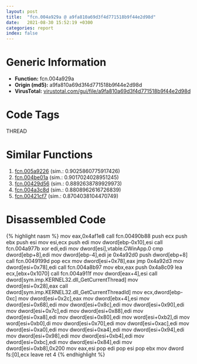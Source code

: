 ```yaml
---
layout: post
title:  "fcn.004a929a @ a9fa810a69d3f4d771518b9f44e2d98d"
date:   2021-08-30 15:52:19 +0300
categories: report
index: false
---
```


# Generic Information
- **Function:** fcn.004a929a
- **Origin (md5):** a9fa810a69d3f4d771518b9f44e2d98d
- **VirusTotal:** [virustotal.com/gui/file/a9fa810a69d3f4d771518b9f44e2d98d][virustotal_ref]

# Code Tags
<span class="tag" id="THREAD">THREAD</span>


# Similar Functions

1. [fcn.005a9226][similar_1_ref] (sim.: 0.9025860775917426)
2. [fcn.004be01a][similar_2_ref] (sim.: 0.9017024028951245)
3. [fcn.00429d56][similar_3_ref] (sim.: 0.8892638789929973)
4. [fcn.004a3c8d][similar_4_ref] (sim.: 0.8808962616726839)
5. [fcn.00421cf7][similar_5_ref] (sim.: 0.8704038104470749)


# Disassembled Code

{% highlight nasm %}
mov eax,0x4af1e8
call fcn.00490b88
push ecx
push ebx
push esi
mov esi,ecx
push edi
mov dword[ebp-0x10],esi
call fcn.004a977b
xor edi,edi
mov dword[esi],vtable.CWinApp.0
cmp dword[ebp+8],edi
mov dword[ebp-4],edi
je 0x4a92d0
push dword[ebp+8]
call fcn.0049199d
pop ecx
mov dword[esi+0x78],eax
jmp 0x4a92d3
mov dword[esi+0x78],edi
call fcn.004a8b97
mov ebx,eax
push 0x4a8c09
lea ecx,[ebx+0x1070]
call fcn.004a911f
mov dword[eax+4],esi
call dword[sym.imp.KERNEL32.dll_GetCurrentThread]
mov dword[esi+0x28],eax
call dword[sym.imp.KERNEL32.dll_GetCurrentThreadId]
mov ecx,dword[ebp-0xc]
mov dword[esi+0x2c],eax
mov dword[ebx+4],esi
mov dword[esi+0x68],edi
mov dword[esi+0x8c],edi
mov dword[esi+0x90],edi
mov dword[esi+0x7c],edi
mov dword[esi+0x88],edi
mov dword[esi+0xa8],edi
mov dword[esi+0x80],edi
mov word[esi+0xb2],di
mov word[esi+0xb0],di
mov dword[esi+0x70],edi
mov dword[esi+0xac],edi
mov dword[esi+0xa0],edi
mov dword[esi+0xa4],edi
mov dword[esi+0x94],edi
mov dword[esi+0x98],edi
mov dword[esi+0xb4],edi
mov dword[esi+0xbc],edi
mov dword[esi+0x84],edi
mov dword[esi+0xb8],0x200
mov eax,esi
pop edi
pop esi
pop ebx
mov dword fs:[0],ecx
leave 
ret 4
{% endhighlight %}


[similar_1_ref]: /report/fcn.005a9226@7453c96a6fbd42ec690b8deb53eafcba
[similar_2_ref]: /report/fcn.004be01a@3e981d1767f44f5fe2446a49ffe52f4e
[similar_3_ref]: /report/fcn.00429d56@fac4f0be03ac37bd8be7ef737cdcee10
[similar_4_ref]: /report/fcn.004a3c8d@18980bd3439a28c3ca084fb94b418e27
[similar_5_ref]: /report/fcn.00421cf7@59aef7c08025d70f84c85db2092fc99e
[virustotal_ref]: https://www.virustotal.com/gui/file/a9fa810a69d3f4d771518b9f44e2d98d